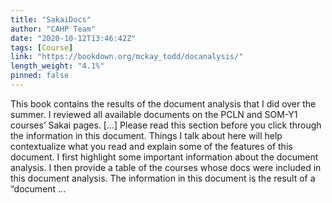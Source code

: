 ```yaml
---
title: "SakaiDocs"
author: "CAHP Team"
date: "2020-10-12T13:46:42Z"
tags: [Course]
link: "https://bookdown.org/mckay_todd/docanalysis/"
length_weight: "4.1%"
pinned: false
---
```


This book contains the results of the document analysis that I did over the summer. I reviewed all available documents on the PCLN and SOM-Y1 courses’ Sakai pages. [...] Please read this section before you click through the information in this
document. Things I talk about here will help contextualize what you read and
explain some of the features of this document. I first highlight some important
information about the document analysis. I then provide a table of the courses
whose docs were included in this document analysis. The information in this document is the result of a “document ...
